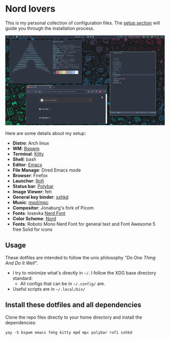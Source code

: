 # Nord lovers
This is my personal collection of configuration files.
The [setup section](#install-these-dotfiles-and-all-dependencies) will
guide you through the installation process.

![Screenshot](Pictures/screenshot/2021-01-22-17:10:41-screenshot.png)

Here are some details about my setup:
* **Distro**: Arch linux
* **WM**: [Bspwm](https://github.com/baskerville/bspwm)
* **Terminal**: [Kitty](https://github.com/kovidgoyal/kitty/)
* **Shell**: bash
* **Editor**: [Emacs](https://www.gnu.org/software/emacs/)
* **File Manage**: Dired Emacs mode
* **Browser**: Firefox
* **Launcher**: [Rofi](https://github.com/davatorium/rofi/)
* **Status bar**: [Polybar](https://github.com/polybar/polybar)
* **Image Viewer**: feh
* **General key binder**: [sxhkd](https://github.com/baskerville/sxhkd)
* **Music**: [mpd/mpc](https://www.musicpd.org/)
* **Compositor**: Jonaburg's fork of Picom
* **Fonts**: Iosevka [Nerd Font](https://github.com/ryanoasis/nerd-fonts)
* **Color Scheme**: [Nord](https://www.nordtheme.com/)
* **Fonts**: Roboto Mono Nerd Font for general text and Font Awesome 5
  free Solid for icons

## Usage
These dotfiles are intended to follow the unix philosophy *"Do One Thing
And Do It Well"*.

* I try to minimize what's directly in `~/`. I follow the XDG base
  directory standard:
	* All configs that can be in `~/.config/` are.
* Useful scripts are in `~/.local/bin/`

## Install these dotfiles and all dependencies
Clone the repo files directly to your home directory and install the dependencies:

```
yay -S bspwm emacs fehg kitty mpd mpc polybar rofi sxhkd
```
